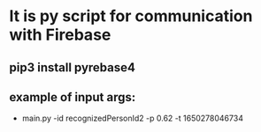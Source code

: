 # It is py script for communication with Firebase
## pip3 install pyrebase4
## example of input args: 
* main.py -id recognizedPersonId2 -p 0.62 -t 1650278046734